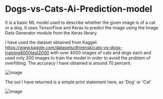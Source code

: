 # Dogs-vs-Cats-Ai-Prediction-model

It is a basic ML model used to describe whether the given image is of a cat or a dog. It uses TensorFlow and Keras to predict the image using the Image Data Generator module from the Keras library.

I have used the dataset obtained from Kaggel: <https://www.kaggle.com/datasets/dhirensk/cats-vs-dogs-training8000test2000> with over 4000 images of cats and dogs each and used only 200 images to train the model in order to avoid the problem of overfitting. 
The accuracy I have obtained is around 70 percent.


![image](https://github.com/vinitbhaiji/Dogs-vs-Cats-Ai-Prediction-model/assets/109719825/fed6b11b-2943-44f4-ae30-fc72100aa08d)

The out I have returned is a simple print statement here, as 'Dog' or 'Cat'

![image](https://github.com/vinitbhaiji/Dogs-vs-Cats-Ai-Prediction-model/assets/109719825/bf40bcfe-01c8-4c74-95a5-121d4225283b)



